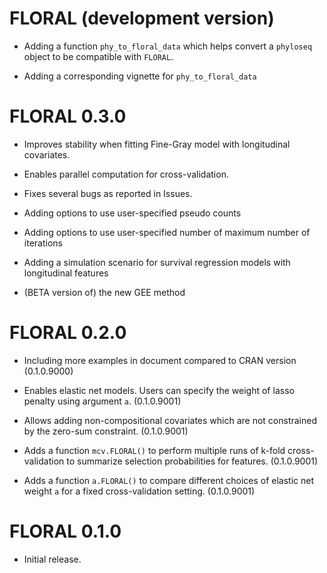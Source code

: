 # FLORAL (development version)

* Adding a function `phy_to_floral_data` which helps convert a `phyloseq` object to be compatible with `FLORAL`.

* Adding a corresponding vignette for `phy_to_floral_data`

# FLORAL 0.3.0

* Improves stability when fitting Fine-Gray model with longitudinal covariates.

* Enables parallel computation for cross-validation.

* Fixes several bugs as reported in Issues. 

* Adding options to use user-specified pseudo counts

* Adding options to use user-specified number of maximum number of iterations

* Adding a simulation scenario for survival regression models with longitudinal features

* (BETA version of) the new GEE method

# FLORAL 0.2.0

* Including more examples in document compared to CRAN version (0.1.0.9000)

* Enables elastic net models. Users can specify the weight of lasso penalty using argument `a`. (0.1.0.9001)

* Allows adding non-compositional covariates which are not constrained by the zero-sum constraint. (0.1.0.9001)

* Adds a function `mcv.FLORAL()` to perform multiple runs of k-fold cross-validation to summarize selection probabilities for features. (0.1.0.9001)

* Adds a function `a.FLORAL()` to compare different choices of elastic net weight `a` for a fixed cross-validation setting. (0.1.0.9001)

# FLORAL 0.1.0

* Initial release.